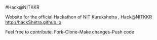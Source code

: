 #Hack@NITKKR

Website for the official Hackathon of NIT Kurukshetra , Hack@NITKKR
http://hackShetra.github.io

Feel free to contribute.
Fork-Clone-Make changes-Push code

